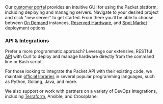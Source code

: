 <!--<meta>
{
    "title":"Overview",
    "description":"Learn more about Deployment Options.",
    "tag":["Deployment Options"]
}
</meta>-->
Our [customer portal](https://app.packet.net) provides an intuitive GUI for using the Packet platform, including deploying and managing servers. Navigate to your desired project and click "new server" to get started. From there you'll be able to choose between [On Demand](products\03-servers\02-deployment-options\02-on-demand.md) instances, [Reserved Hardware](products\03-servers\02-deployment-options\03-reserved-hardware.md), and [Spot Market](products\03-servers\02-deployment-options\04-spot-market.md) deployment options.

### API & Integrations
Prefer a more programmatic approach? Leverage our extensive, RESTful [API](https://www.packet.com/developers/api/) with Curl to deploy and manage hardware directly from the command line or Bash script. 

For those looking to integrate the Packet API with their existing code, we maintain [official libraries](https://www.packet.com/developers/libraries/) in several popular programming languages, such as Python, Golang, Java, and more.  

We also support or work with partners on a variety of DevOps integrations, including [Terraform](https://www.terraform.io/docs/providers/packet/index.html), Ansible, and Crossplane.
